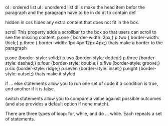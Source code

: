 ol : ordered list
ul : unordered list
dl is make the head item befor the paragraph and the paragraph have to be in dd
dt to contain def


hidden in css hides any extra content that does not fit in the box.

scroll
This property adds a scrollbar to
the box so that users can scroll
to see the missing content.
p.one {
border-width: 2px;}
p.two {
border-width: thick;}
p.three {
border-width: 1px 4px 12px 4px;}
thats make a border to the paragraph


p.one {border-style: solid;}
p.two {border-style: dotted;}
p.three {border-style: dashed;}
p.four {border-style: double;}
p.five {border-style: groove;}
p.six {border-style: ridge;}
p.seven {border-style: inset;}
p.eight {border-style: outset;}
thats make it styled

if ... else statements allow you to run one set of code
if a condition is true, and another if it is false.

switch statements allow you to compare a value
against possible outcomes (and also provides a default
option if none match).

There are three types of loop: for, while, and
do ... while. Each repeats a set of statements.